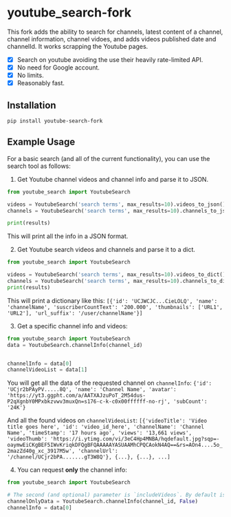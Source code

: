# youtube_search-fork
This fork adds the ability to search for channels, latest content of a channel, channel information, channel vidoes, and adds videos published date and channelId.
It works scrapping the Youtube pages.

- [x] Search on youtube avoiding the use their heavily rate-limited API. 
- [x] No need for Google account.
- [x] No limits.
- [x] Reasonably fast.

## Installation
`pip install youtube-search-fork`

## Example Usage
For a basic search (and all of the current functionality), you can use the search tool as follows:

1. Get Youtube channel videos and channel info and parse it to JSON.
```python
from youtube_search import YoutubeSearch

videos = YoutubeSearch('search terms', max_results=10).videos_to_json()
channels = YoutubeSearch('search terms', max_results=10).channels_to_json()

print(results)
```
This will print all the info in a JSON format.


2. Get Youtube search videos and channels and parse it to a dict.
```python
from youtube_search import YoutubeSearch

videos = YoutubeSearch('search terms', max_results=10).videos_to_dict()
channels = YoutubeSearch('search terms', max_results=10).channels_to_dict()
print(results)
```

This will print a dictionary like this:
```[{'id': 'UCJWCJC...CieLOLQ', 'name': 'channelName', 'suscriberCountText': '200.000', 'thumbnails': ['URL1', 'URL2'], 'url_suffix': '/user/channelName'}]```


3. Get a specific channel info and videos:
```python
from youtube_search import YoutubeSearch
data = YoutubeSearch.channelInfo(channel_id)


channelInfo = data[0]
channelVideoList = data[1]
```
You will get all the data of the requested channel on `channelInfo`:
```{'id': 'UCjr2bPAyPV.....8Q', 'name': 'Channel Name', 'avatar': 'https://yt3.ggpht.com/a/AATXAJzuPoT_2M54dus-P2qXgnbY0MPxbkzvwv3muxQn=s176-c-k-c0x00ffffff-no-rj', 'subCount': '24K'}```

And all the found videos on `channelVideoList`:
```[{'videoTitle': 'Video title goes here', 'id': 'video_id_here', 'channelName': 'Channel Name', 'timeStamp': '17 hours ago', 'views': '13,661 views', 'videoThumb': 'https://i.ytimg.com/vi/3eC4Hp4MNBA/hqdefault.jpg?sqp=-oaymwEiCKgBEF5IWvKriqkDFQgBFQAAAAAYASUAAMhCPQCAokN4AQ==&rs=AOn4....5o_2mazZd40g_xc_3917M5w', 'channelUrl': '/channel/UCjr2bPA.......gT3W8Q'}, {...}, {...}, ...]```


4. You can request **only** the channel info:
```python
from youtube_search import YoutubeSearch

# The second (and optional) parameter is `includeVideos`. By default is se to True.
channelOnlyData = YoutubeSearch.channelInfo(channel_id, False)
channelInfo = data[0]
```
